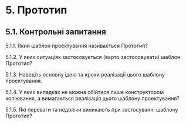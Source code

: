 # 5. Прототип

## 5.1.	Контрольні запитання

5.1.1.	Який шаблон проектування називається Прототип?

5.1.2.	У яких ситуаціях застосовується (варто застосовувати) шаблон Прототип?

5.1.3.	Наведіть основну ідею та кроки реалізації цього шаблону проектування.

5.1.4.	У яких випадках не можна обійтися лише конструктором копіювання, а вимагається реалізація цього шаблону проектування?

5.1.5.	Які переваги та недоліки виникають при застосуванні шаблону Прототип?

